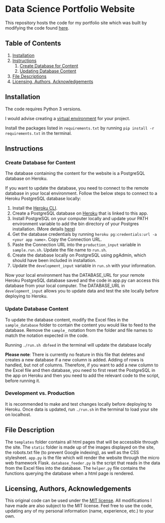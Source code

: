 # Data Science Portfolio Website
This repository hosts the code for my portfolio site which was built by modifying the code found [here](https://github.com/julianikulski/portfolio-website).


## Table of Contents
1. [Installation](#installation)
2. [Instructions](#instructions)
    1. [Create Database for Content](#create_database)
    2. [Updating Database Content](#update_database)
4. [File Descriptions](#descriptions)
5. [Licensing, Authors, Acknowledgements](#licensing)


## Installation <a name="installation"></a>
The code requires Python 3 versions.

I would advise creating a [virtual environment](https://medium.com/datacat/a-simple-guide-to-creating-a-virtual-environment-in-python-for-windows-and-mac-1079f40be518) for your project.

Install the packages listed in `requirements.txt` by running `pip install -r requirements.txt` in the terminal.

## Instructions <a name="instructions"></a>

### Create Database for Content <a name="create_database"></a>
The database containing the content for the website is a PostgreSQL database on Heroku.

If you want to update the database, you need to connect to the remote database in your local environment. Follow the below steps to connect to a Heroku PostgreSQL database locally:
1. Install the [Heroku CLI](https://devcenter.heroku.com/articles/heroku-cli#download-and-install).
2. Create a PostgreSQL database on [Heroku](https://devcenter.heroku.com/articles/heroku-postgresql#provisioning-heroku-postgres) that is linked to this app.
3. Install PostgreSQL on your computer locally and update your PATH environment variable to add the bin directory of your Postgres installation. (More details [here](https://devcenter.heroku.com/articles/heroku-postgresql#local-setup))
4. Get the database credentials by running `heroku pg:credentials:url -a <your app name>`. Copy the Connection URL.
5. Paste the Connection URL into the `production_input` variable in `sample.run.sh`. Update the file name to `run.sh`.
6. Create the database locally on PostgreSQL using pgAdmin, which should have been included in installation.
7. Update the `development_input` variable in `run.sh` with your information.

Now your local environment has the DATABASE_URL for your remote Heroku PostgreSQL database saved and the code in app.py can access this database from your local computer. The DATABASE_URL in `development_input` allows you to update data and test the site locally before deploying to Heroku.

### Update Database Content <a name="update_database"></a>
To update the database content, modify the Excel files in the `sample_database` folder to contain the content you would like to feed to the database. Remove the `sample_` notation from the folder and file names to match the notation expected in the code.

Running `./run.sh dbfeed` in the terminal will update the database locally

**Please note**: There is currently no feature in this file that deletes and creates a new database if a new column is added. Adding of rows is handled, but not of columns. Therefore, if you want to add a new column to the Excel file and then database, you need to first reset the PostgreSQL in the app on Heroku and then you need to add the relevant code to the script, before running it.


### Development vs. Production <a name="mode"></a>
It is recommended to make and test changes locally before deploying to Heroku. Once data is updated, run `./run.sh` in the terminal to load your site on localhost.

## File Description <a name="descriptions"></a>
The `templates` folder contains all html pages that will be accessible through the site. The `static` folder is made up of the images displayed on the site, the robots.txt file (to prevent Google indexing), as well as the CSS stylesheet. `app.py` is the file which will render the website through the micro web framework Flask. `database_feeder.py` is the script that reads in the data from the Excel files into the database. The `helper.py` file contains the functions querying the database when a html page is rendered.

## Licensing, Authors, Acknowledgements <a name="licensing"></a>
This original code can be used under the [MIT license](https://github.com/julianikulski/portfolio-website/blob/master/LICENSE.md). All modifications I have made are also subject to the MIT license. Feel free to use the code, updating any of my personal information (name, experience, etc.) to your own.
